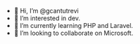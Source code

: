 - 👋 Hi, I’m @gcantutrevi
- 👀 I’m interested in dev.
- 🌱 I’m currently learning PHP and Laravel.
- 💞️ I’m looking to collaborate on Microsoft.

<!---
gcantutrevi/gcantutrevi is a ✨ special ✨ repository because its `README.md` (this file) appears on your GitHub profile.
You can click the Preview link to take a look at your changes.
--->

